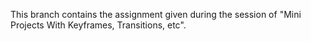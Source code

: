 This branch contains the assignment given during the session of "Mini Projects With Keyframes, Transitions, etc".